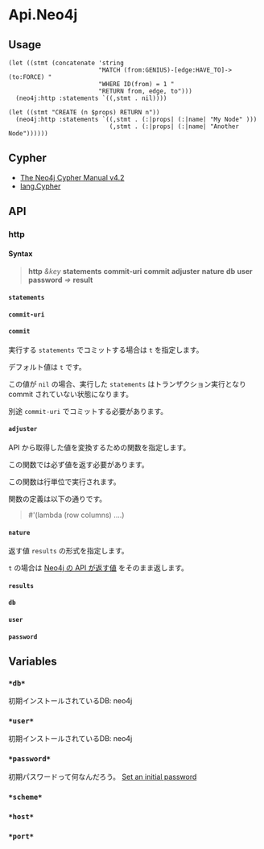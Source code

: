 # Api.Neo4j

## Usage

```
(let ((stmt (concatenate 'string
                         "MATCH (from:GENIUS)-[edge:HAVE_TO]->(to:FORCE) "
                         "WHERE ID(from) = 1 "
                         "RETURN from, edge, to")))
  (neo4j:http :statements `((,stmt . nil))))
```

```
(let ((stmt "CREATE (n $props) RETURN n"))
  (neo4j:http :statements `((,stmt . (:|props| (:|name| "My Node" )))
                            (,stmt . (:|props| (:|name| "Another Node"))))))
```

## Cypher

- [The Neo4j Cypher Manual v4.2](https://neo4j.com/docs/cypher-manual/current/)
- [lang.Cypher](https://github.com/yanqirenshi/lang.Cypher)


## API

### http

#### Syntax

> **http** _&key_ **statements** **commit-uri** **commit** **adjuster** **nature** **db** **user** **password** _=>_ **result**

#### `statements`

#### `commit-uri`

#### `commit`

実行する `statements` でコミットする場合は `t` を指定します。

デフォルト値は `t` です。

この値が `nil` の場合、実行した `statements` はトランザクション実行となり commit されていない状態になります。

別途 `commit-uri` でコミットする必要があります。

#### `adjuster`

API から取得した値を変換するための関数を指定します。

この関数では必ず値を返す必要があります。

この関数は行単位で実行されます。

関数の定義は以下の通りです。

> #'(lambda (row columns) ....)

#### `nature`

返す値 `results` の形式を指定します。

`t` の場合は [Neo4j の API が返す値](https://neo4j.com/docs/http-api/current/actions/begin-a-transaction/) をそのまま返します。

#### `results`

#### `db`

#### `user`

#### `password`

## Variables

### `*db*`

初期インストールされているDB: neo4j

### `*user*`

初期インストールされているDB: neo4j

### `*password*`

初期パスワードって何なんだろう。
[Set an initial password](https://neo4j.com/docs/operations-manual/current/configuration/set-initial-password/)

### `*scheme*`

### `*host*`

### `*port*`
